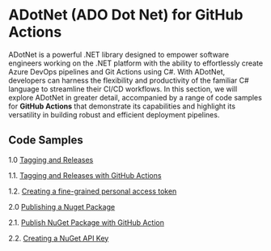 # ADotNet (ADO Dot Net) for GitHub Actions
ADotNet is a powerful .NET library designed to empower software engineers working on the .NET platform with the ability
to effortlessly create Azure DevOps pipelines and Git Actions using C#. With ADotNet, developers can harness the 
flexibility and productivity of the familiar C# language to streamline their CI/CD workflows. In this section, we will 
explore ADotNet in greater detail, accompanied by a range of code samples for **GitHub Actions** that demonstrate its capabilities and 
highlight its versatility in building robust and efficient deployment pipelines.

## Code Samples
1.0 [Tagging and Releases](Documentation/GitHub/1.%20Tagging%20and%20Releases.md#1-tagging-and-releases)

1.1. [Tagging and Releases with GitHub Actions](Documentation/GitHub/1.%20Tagging%20and%20Releases.md#11tagging-and-releases-with-github-actions)

1.2. [Creating a fine-grained personal access token](Documentation/GitHub/1.%20Tagging%20and%20Releases.md#12-creating-a-fine-grained-personal-access-token)


2.0 [Publishing a Nuget Package](Documentation/GitHub/2.%20Publishing%20a%20Nuget%20Package.md#2-publishing-a-nuget-package)

2.1. [Publish NuGet Package with GitHub Action](Documentation/GitHub/2.%20Publishing%20a%20Nuget%20Package.md#21-publish-nuget-package-with-github-action)

2.2. [Creating a NuGet API Key](Documentation/GitHub/2.%20Publishing%20a%20Nuget%20Package.md#21-creating-a-nuget-api-key)
